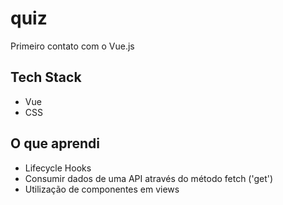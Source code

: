 # quiz
Primeiro contato com o Vue.js

## Tech Stack
* Vue
* CSS

## O que aprendi
* Lifecycle Hooks
* Consumir dados de uma API através do método fetch ('get')
* Utilização de componentes em views
